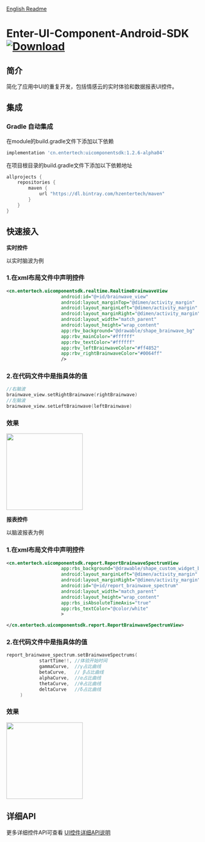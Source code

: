 [English Readme](/README_EN.md)
# Enter-UI-Component-Android-SDK [![Download](https://api.bintray.com/packages/hzentertech/maven/uicomponentsdk/images/download.svg) ](https://bintray.com/hzentertech/maven/uicomponentsdk/_latestVersion)

## 简介

简化了应用中UI的重复开发，包括情感云的实时体验和数据报表UI控件。

## 集成

### Gradle 自动集成

在module的build.gradle文件下添加以下依赖

```groovy
implementation 'cn.entertech:uicomponentsdk:1.2.6-alpha04'
```

在项目根目录的build.gradle文件下添加以下依赖地址

```groovy
allprojects {
    repositories {
        maven {
            url "https://dl.bintray.com/hzentertech/maven"
        }
    }
}
```

## 快速接入
**实时控件**

以实时脑波为例
### 1.在xml布局文件中声明控件

```xml
<cn.entertech.uicomponentsdk.realtime.RealtimeBrainwaveView
                    android:id="@+id/brainwave_view"
                    android:layout_marginTop="@dimen/activity_margin"
                    android:layout_marginLeft="@dimen/activity_margin"
                    android:layout_marginRight="@dimen/activity_margin"
                    android:layout_width="match_parent"
                    android:layout_height="wrap_content"
                    app:rbv_background="@drawable/shape_brainwave_bg"
                    app:rbv_mainColor="#ffffff"
                    app:rbv_textColor="#ffffff"
                    app:rbv_leftBrainwaveColor="#ff4852"
                    app:rbv_rightBrainwaveColor="#0064ff"
                    />
```

### 2.在代码文件中是指具体的值

```kotlin
//右脑波
brainwave_view.setRightBrainwave(rightBrainwave)
//左脑波
brainwave_view.setLeftBrainwave(leftBrainwave)
```

### 效果
<img src="image/home_realtime.png" width="200"/>

**报表控件**

以脑波报表为例
### 1.在xml布局文件中声明控件

```xml
<cn.entertech.uicomponentsdk.report.ReportBrainwaveSpectrumView
                    app:rbs_background="@drawable/shape_custom_widget_bg"
                    android:layout_marginLeft="@dimen/activity_margin"
                    android:layout_marginRight="@dimen/activity_margin"
                    android:id="@+id/report_brainwave_spectrum"
                    android:layout_width="match_parent"
                    android:layout_height="wrap_content"
                    app:rbs_isAbsoluteTimeAxis="true"
                    app:rbs_textColor="@color/white"
                    >

</cn.entertech.uicomponentsdk.report.ReportBrainwaveSpectrumView>

```

### 2.在代码文件中是指具体的值

```kotlin
report_brainwave_spectrum.setBrainwaveSpectrums(
            startTime!!, //体验开始时间
            gammaCurve,  //γ占比曲线
            betaCurve,   // β占比曲线
            alphaCurve,  //α占比曲线
            thetaCurve,  //θ占比曲线
            deltaCurve   //δ占比曲线
     )

```

### 效果
<img src="image/home_report.jpeg" width="200"/>

## 详细API
更多详细控件API可查看 [UI控件详细API说明](https://github.com/Entertech/Enter-UIComponent-Android-SDK/blob/master/Entertech%20UI%E6%8E%A7%E4%BB%B6%E8%AF%A6%E7%BB%86API%E8%AF%B4%E6%98%8E.md)

